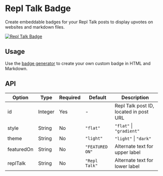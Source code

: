 # Repl Talk Badge

Create embeddable badges for your Repl Talk posts to display upvotes on websites and markdown files.

[![Repl Talk Badge](https://replit-badge.vercel.app/api?id=123456)](#)
## Usage
Use the [badge generator](https://create-replit-badge.now.sh/) to create your own custom badge in HTML and Markdown.

## API
| Option     | Type    | Required | Default         | Description                            |
|------------|---------|----------|-----------------|----------------------------------------|
| id         | Integer | Yes      | -               | Repl Talk post ID, located in post URL |
| style      | String  | No       | `"flat"`        | `"flat"` \| `"gradient"`               |
| theme      | String  | No       | `"light"`       | `"light"` \| `"dark"`                  |
| featuredOn | String  | No       | `"FEATURED ON"` | Alternate text for upper label         |
| replTalk   | String  | No       | `"Repl Talk"`   | Alternate text for lower label         |